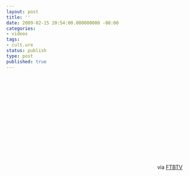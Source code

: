 ```yaml
---
layout: post
title: ''
date: 2009-02-15 20:54:00.000000000 -08:00
categories:
- videos
tags:
- cult.ure
status: publish
type: post
published: true
---
```

<object width="400" height="251"><param name="movie" value="http://www.youtube.com/v/a9Ew0XRoV6g&amp;rel=0&amp;egm=0&amp;showinfo=0&amp;fs=1" /><param name="wmode" value="transparent" /><param name="allowFullScreen" value="true" /><embed src="http://www.youtube.com/v/a9Ew0XRoV6g&amp;rel=0&amp;egm=0&amp;showinfo=0&amp;fs=1" type="application/x-shockwave-flash" width="400" height="251" allowfullscreen="true" wmode="transparent"></embed></object>
	    via <a href="http://youtube.com/user/FTBTV">FTBTV</a>

